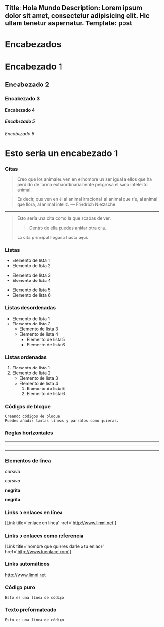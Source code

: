 Title: Hola Mundo
Description: Lorem ipsum dolor sit amet, consectetur adipisicing elit. Hic ullam tenetur aspernatur.
Template: post
----


# Encabezados

# Encabezado 1
## Encabezado 2
### Encabezado 3
#### Encabezado 4
##### Encabezado 5
###### Encabezado 6


Esto sería un encabezado 1
===


### Citas


> Creo que los animales ven en el hombre un ser igual a ellos que ha perdido de forma extraordinariamente peligrosa el sano intelecto animal.

> Es decir, que ven en él al animal irracional, al animal que ríe, al animal que llora, al animal infeliz. — Friedrich Nietzsche

----

> Esto sería una cita como la que acabas de ver.
> 
> > Dentro de ella puedes anidar otra cita.
> 
> La cita principal llegaría hasta aquí. 




### Listas


- Elemento de lista 1
- Elemento de lista 2
* Elemento de lista 3
* Elemento de lista 4
+ Elemento de lista 5
+ Elemento de lista 6

### Listas desordenadas

- Elemento de lista 1
- Elemento de lista 2
    - Elemento de lista 3
    - Elemento de lista 4
        - Elemento de lista 5
        - Elemento de lista 6

### Listas ordenadas

1. Elemento de lista 1
2.  Elemento de lista 2
    - Elemento de lista 3
    - Elemento de lista 4
        1. Elemento de lista 5
        2. Elemento de lista 6

### Códigos de bloque

~~~
Creando códigos de bloque.
Puedes añadir tantas líneas y párrafos como quieras.  
~~~


### Reglas horizontales


***
---
___


### Elementos de línea


*cursiva*

_cursiva_

**negrita**

__negrita__


###  Links o enlaces en línea

[Link title='enlace en línea' href='http://www.limni.net']

### Links o enlaces como referencia

[Link title='nombre que quieres darle a tu enlace' href='http://www.tuenlace.com']

### Links automáticos

<http://www.limni.net>

### Código puro 

`Esto es una línea de código`

### Texto preformateado

	Esto es una línea de código

